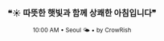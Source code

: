 <div align="center">

<br>

<h3>❝☀️ 따뜻한 햇빛과 함께 상쾌한 아침입니다❞</h3>

<sub>10:00 AM • Seoul 🌤️ • by CrowRish</sub>

<br>

</div>